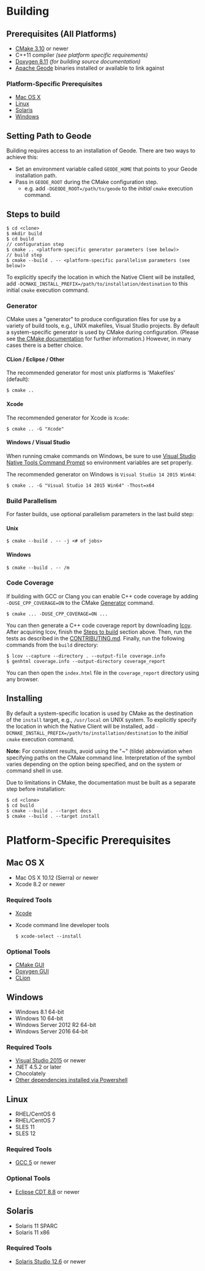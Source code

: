 # Building

## Prerequisites (All Platforms)
* [CMake 3.10](https://cmake.org/) or newer
* C++11 compiler *(see platform specific requirements)*
* [Doxygen 8.11](http://www.stack.nl/~dimitri/doxygen/download.html) *(for building source documentation)*
* [Apache Geode](http://geode.apache.org/releases/) binaries installed or available to link against

### Platform-Specific Prerequisites
* [Mac OS X](#mac-os-x)
* [Linux](#linux)
* [Solaris](#solaris)
* [Windows](#windows)

## Setting Path to Geode
Building requires access to an installation of Geode. There are two ways to achieve this:

* Set an environment variable called `GEODE_HOME` that points to your Geode installation path.
* Pass in `GEODE_ROOT` during the CMake configuration step.
  * e.g.  add `-DGEODE_ROOT=/path/to/geode` to the _initial_ `cmake` execution command.



## Steps to build

    $ cd <clone>
    $ mkdir build
    $ cd build
    // configuration step
    $ cmake .. <platform-specific generator parameters (see below)>
    // build step
    $ cmake --build . -- <platform-specific parallelism parameters (see below)>

To explicitly specify the location in which the Native Client will be installed, add `-DCMAKE_INSTALL_PREFIX=/path/to/installation/destination` to this initial `cmake` execution command.

### Generator
CMake uses a "generator" to produce configuration files for use by a variety of build tools, e.g., UNIX makefiles, Visual Studio projects. By default a system-specific generator is used by CMake during configuration. (Please see [the CMake documentation](https://cmake.org/documentation/) for further information.) However, in many cases there is a better choice.

#### CLion / Eclipse / Other
The recommended generator for most unix platforms is 'Makefiles' (default):

	$ cmake ..

#### Xcode
The recommended generator for Xcode is `Xcode`:

	$ cmake .. -G "Xcode"

#### Windows / Visual Studio
When running cmake commands on Windows, be sure to use [Visual Studio Native Tools Command Prompt](https://msdn.microsoft.com/en-us/library/f35ctcxw.aspx) so environment variables are set properly.

The recommended generator on Windows is `Visual Studio 14 2015 Win64`:

	$ cmake .. -G "Visual Studio 14 2015 Win64" -Thost=x64

### Build Parallelism
For faster builds, use optional parallelism parameters in the last build step:

#### Unix

	$ cmake --build . -- -j <# of jobs>

#### Windows

	$ cmake --build . -- /m

### Code Coverage

If building with GCC or Clang you can enable C++ code coverage by adding `-DUSE_CPP_COVERAGE=ON` to the CMake [Generator](#generator) command. 

    $ cmake ... -DUSE_CPP_COVERAGE=ON ...

You can then generate a C++ code coverage report by downloading [lcov](http://ltp.sourceforge.net/coverage/lcov.php).  After acquiring lcov, finish the [Steps to build](#Steps-to-build) section above.  Then, run the tests as described in the [CONTRIBUTING.md](CONTRIBUTING.md). Finally, run the following commands from the `build` directory:

    $ lcov --capture --directory . --output-file coverage.info
    $ genhtml coverage.info --output-directory coverage_report

You can then open the `index.html` file in the `coverage_report` directory using any browser.

## Installing
By default a system-specific location is used by CMake as the destination of the `install` target, e.g., `/usr/local` on UNIX system. To explicitly specify the location in which the Native Client will be installed, add `-DCMAKE_INSTALL_PREFIX=/path/to/installation/destination` to the _initial_ `cmake` execution command.

**Note:** For consistent results, avoid using the "~" (tilde) abbreviation when specifying paths on the CMake command line.
Interpretation of the symbol varies depending on the option being specified, and on the system or command shell in use.

Due to limitations in CMake, the documentation must be built as a separate step before installation:

    $ cd <clone>
    $ cd build
    $ cmake --build . --target docs
    $ cmake --build . --target install

# Platform-Specific Prerequisites

## Mac OS X
* Mac OS X 10.12 (Sierra) or newer
* Xcode 8.2 or newer

### Required Tools
* [Xcode](https://developer.apple.com/xcode/download/)
* Xcode command line developer tools

    `$ xcode-select --install`

### Optional Tools
* [CMake GUI](https://cmake.org/)
* [Doxygen GUI](http://ftp.stack.nl/pub/users/dimitri/Doxygen-1.8.11.dmg)
* [CLion](https://www.jetbrains.com/clion/)

## Windows
* Windows 8.1 64-bit
* Windows 10 64-bit
* Windows Server 2012 R2 64-bit
* Windows Server 2016 64-bit

### Required Tools
* [Visual Studio 2015](https://www.visualstudio.com) or newer
* .NET 4.5.2 or later
* Chocolately
* [Other dependencies installed via Powershell](packer/windows/install-dependencies.ps1)

## Linux
* RHEL/CentOS 6
* RHEL/CentOS 7
* SLES 11
* SLES 12

### Required Tools
* [GCC 5](https://gcc.gnu.org) or newer

### Optional Tools
* [Eclipse CDT 8.8](https://eclipse.org/cdt/) or newer

## Solaris
* Solaris 11 SPARC
* Solaris 11 x86

### Required Tools
* [Solaris Studio 12.6](http://www.oracle.com/technetwork/server-storage/developerstudio/downloads/index.html) or newer
